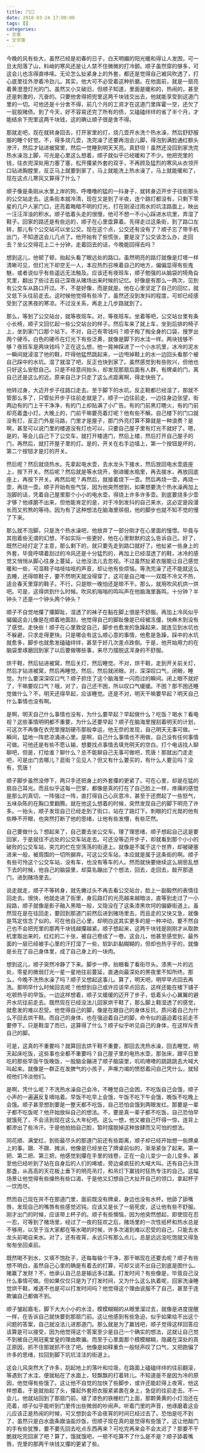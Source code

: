 ```yaml
---
title: 门口
date: 2018-03-24 17:00:00
tags: []
categories: 
- 文章
- 文学类
---
```


今晚的风有些大，虽然已经是初春的日子，白天明媚的阳光暖和得让人发困，可一旦太阳落了山，料峭的寒风还是让人禁不住微微的打冷颤。顺子虽然穿的够多，可这会儿也冻得直哆嗦。无论怎么扯紧身上的外套，都还是觉得自己被风吹透了，打心底里往外滲着冷劲儿。其实，他大可不必受着这种折磨。在他面前，就是一扇亮着黄澄澄灯光的门。虽然又小又破旧，但顺子知道，里面是暖和的，热闹的，甚至还是刺激的，亢奋的。只要他舍得把兜里这两千块钱交出去，他就能享受到这道门里的一切。可他还是十分舍不得，前几个月的工资才在这道门里挥霍一空，还欠了一屁股赌债。到了今天，好不容易还完了所有的债，又磕磕绊绊的省了半个月，才能结余下兜里这两千块钱，这的确让顺子很是舍不得。

那就走吧，现在就转身回去，打开家里的灯，烧几壶开水洗个热水澡，然后舒舒服服的睡个好觉。不，得多烧几壶，洗完澡了还要再泡会儿脚，得泡到满脸通红额头滲汗，然后才钻进被窝里，然后一觉睡到明天天亮。真舒坦！虽然还没回到家洗完热水澡泡上脚，可光是心里这么想着，顺子就似乎已经暖和了不少。他把兜里的钱，往衣兜深处用力塞了塞，松开攥紧外套的双手，不再顾及猛烈的寒风从衣领开口钻进胸膛里，反正马上就要到家了，马上就能洗上热水澡了，马上就能暖和了，现在这点儿寒风又算得了什么？

顺子像是条刚从水里上岸的狗，呼噜噜的猛的一抖身子，就转身迈开步子往街那头的公交站走去。这条街本就冷清，现在又是到了半夜，连个路灯都没有，只剩下零星的几户人家门口，还亮着晦暗不明的灯光，打在刚浸过雨水的坑洼路面上，映出一汪汪浑浊的积水。顺子低着头走的很慢，他可不想一不小心踩进水坑里，弄湿了鞋子。回家的路还是有些远的，顺子在心里盘算着。先得走过这条街，到了路口左转，那儿有个公交站可以坐公交。现在这个点，公交还有没有了？顺子忘了带手机出门，不知道这会儿几点了。他开始有了些慌张，要是没了公交该怎么办，走回去？坐公交得花上二十分钟，走着回去的话，今晚能回得去吗？

想到这儿，他顿了顿，抬起头看了眼远处的路口。虽然明亮的路灯就像是灯塔一样清晰可见，但灯光下却空无一人，本应热烈召唤着自己的地方，偏偏显得有些鬼魅，或者说似乎有些遥远无法触及。应该还有夜班车，顺子勉强的从脑袋的犄角旮旯里，翻出了些过去自己深夜从赌场出来时候的记忆。好像是有那么一两次，见到有公交车从路口开过。不，不是好像，而是就是。他在心里坚定了自己的回忆，就又低下头往前走去。这时候他觉得有些冷了，虽然还没到发抖的程度，可却已经感受到了这黑夜的寒凉。不过没关系，再走上几步路就到了。

那么，等到了公交站台，就等夜班车。对，等夜班车。坐着等吧，公交站台里有条小长椅，顺子又回忆起一些公交站台的样子。然后车来了就上车，坐到后排的椅子上，坐到家门口那个站下。不对，自己有零钱吗？顺子掏了掏全身的口袋，搜罗出两个硬币。白色的硬币在灯光下有些泛黄，就像是脚下的水洼一样。两块钱够不够？夜班车是两块钱吗？正在这么想，他一晃神踩进了一个小水坑里，冰冷的泥水一瞬间就浸湿了他的鞋，吓得他猛然跳起来，一边甩掉鞋上的水一边回头看那个被自己踩中的水坑。湿了就湿了吧，反正也快到家了。虽然感觉到有些败兴，但他也只好这么安慰自己。只是不经意间抬头，却发现那扇后面有人群，有牌桌的门，离自己还是这么的近。原来自己才只走了这么点距离啊，得走快些了。

他转过身，大迈开步子往路口走去。至于脚下的水坑，反正鞋都已经湿了，那就不管那么多了，只管扯开步子往前走就是了。顺子一边往前走，一边往身边张望，街两边有的门上干干净净，有的门上却贴满了小广告。有的门前黑灯瞎火，有的门前却亮着盏小灯。大晚上的，门前干嘛要亮着灯呢？他有些不解。自己楼下的门口就没有灯，反正门外是马路，门里才是屋子，那门外亮灯算不算就是一种浪费？是啊，甚至可以说门里的楼道没有灯也可以，只要自己屋子里有灯光不就好了。嗯，是的，等会儿自己下了公交车，就打开楼道门，然后上楼，然后打开自己屋子的门，再然后，就打开屋子里的灯。是的，开关在右手边墙上，第一个按钮是坏的，第二个按钮才是灯的开关。

然后呢？然后就烧热水。先拿起电水壶，去水龙头下接水，然后放回电水壶底座上，按下开关。然后呢？然后就是等水烧开，倒进暖水瓶里，再去接水，再放回底座上，再按下开关。再然后呢？再然后，就接着烧下一壶。然后再烧一壶，再烧一壶，再烧一壶。顺子开始有些气馁，因为他突然想到，如果想要洗个热水澡再加上泡脚的话，凭着自己屋里那个小小的电水壶，得烧上许多许多壶。到底要烧多少壶才够？他琢磨不出来，但他能肯定的是，对于冷到发抖的自己来水，这必定是段漫长而又煎熬的等待。因为有了这种想法在脑海里徘徊，他的脚步也就不知不觉的慢了下来。

那么就不泡脚，只是洗个热水澡吧，他放弃了一部分刚才在心里面的憧憬。毕竟与其抱着些无谓的幻想，不如实际一些更好，他在心里默默的这么告诉自己。好了，既然已经打定了主意，那么剩下的，就只要先走到路口就好了。他扯紧一些身上的外套，毕竟呼啸着刮过的冷风还是十分猛烈的，再加上已经湿透了的鞋，冰冷的感觉又悄悄从脚心往身上蔓延，让他没法儿去忽视。不过虽然扯紧衣服能让自己感觉暖和一些，可湿鞋子咕吱咕吱的声音，却让他有些烦恼。等洗完澡了还不能就这么去睡，还得晾鞋子，要不然明天就没得穿了，这可是自己唯一一双既不冷又不热，适合春天里穿的鞋子。不行，只是晾一晚怕还是晾不干。那么，就用吹风机烘一烘吧。可是，这得烘到什么时候。吹风机嗡嗡的鸣叫声在他脑海里轰鸣，十分钟？半钟头？还是一个钟头两个钟头？

顺子不自觉地攥了攥脚趾，湿透了的袜子在黏在脚上很是不舒服。再加上冷风似乎偏偏这会儿像是在顺着地面刮，他觉得自己的脚趾像是已经被冻僵，快麻木到没有了感觉。走快些！顺子在心里敦促自己，脚步也愈发的急躁起来，就连见到水坑也不躲避，只求走得更快。只是哪会有这么顺心意的事情，他愈是急躁，踩中的水坑就愈多，脚步也就愈发磕磕绊绊，甚至于好几次差点跌倒。于是，他开始用力的在脑袋里琢磨回到家了以后要做哪些事，来尽力摆脱这浑身的不舒服。

烘干鞋，然后钻进被窝，然后关灯，然后睡觉。不对，烘干鞋，走到开关前关灯，然后才钻进被窝，然后再睡觉。然后，然后就闭眼。对，深深叹口气，闭眼，睡觉。为什么要深深叹口气？顺子抓住了这个脑海里一闪而过的瞬间。闭上眼不就好了，干嘛要叹口气？哦，对了，自己还不困，所以叹口气缓缓。不困？那不困还睡觉做什么？不，明天还得早起，应该睡觉。还是不对，明天干嘛要早起？明天自己什么事情也没有啊。

是啊，明天自己什么事情也没有，为什么要早起？早起做什么？吃饭？喝水？看电视？这些事情明明都不重要，为什么还要早起？顺子在脑海里搜刮着明天的计划，可这次不再像在衣兜里搜刮硬币那般幸运，他无奈的发现，自己明天无事可做。一瞬间，猛地一阵悲凉涌进心里。是啊，自己什么事情也不用做，自己没有任何事情可做。可他还是有些不愿认输，想要找点事情去填充明天的空白。打个电话找人聊聊吧，但是，打给谁？聊什么？总不能聊自己无事可做吧，荒唐！那就出门走走吧，可是出门去哪儿？逛街？见见人？但又有什么要买的，有什么人要见吗？没有，荒唐！

顺子脚步虽然没停下，两只手还把身上的外套攥的更紧了。可在心里，却是在猛的扇自己耳光。而且似乎这每一巴掌，都像是真的打在了自己脸上一样，疼痛的感觉是那么的真切，一阵强过一阵，直打得自己心灰意冷，甚至于还燃起了一些怒气，五味杂陈的在胸口里翻腾。就在他这么想着的时候，突然发现自己的脚下明亮了许多。一抬头，顺子发现自己已经走到了街口，站在了路灯下。刺眼的灯光晃的他有些睁不开眼，也突然打断了他的思绪，让他有些发懵，有些茫然。

自己要做什么？想起来了，自己要去坐公交车。理了理思绪，顺子想起自己这是要回家，于是就往不远处的公交车站走去。可还没等迈开步子，却就看到那个小小的破败的公交车站，突兀的伫在空荡荡的街道上。就像是不属于这个世界，却被硬塞进来一般，被周围的一切所摒弃。可这公交车站，本应就是属于这条街的啊。顺子有些可怜这个公交车站，没有车，也没有等车的人。然而就快要继续这么胡思乱想下去的时候，他自己的脑袋里，却莫名蹦出了个想法，回去，走回去，敲开那道门，进到赌场里去。

说走就走，顺子不等转身，就先撇过头不再去看公交站台，脸上一副毅然的表情往回走去。很快，他就走进了街里，身后路灯的光亮越来越暗淡，直等到走过了一小段路，顺子就像是影子融入黑暗一般，又隐没在了这条漆黑坎坷的偏僻街道上。虽然现在是在往回走，要回到那道门前然后进到赌场里去，而且走的又快又急，就像是笃定信念了似的。可在他自己心里，却明白这其实更多的是一种冲动，要不然自己也不会把兜里的那两千块钱越攥越紧。顺子想起来，这两千块钱是刚刚才从取款机里取出来的，红红的二十张，被自己卷成了一卷。这会儿，他甚至感觉到，最外面的一层已经被手心里的汗打湿了一些，软趴趴黏糊糊的，但却也热乎乎的，就像是长在了自己身体里，成了自己身上的一块肉。

想到这儿，顺子突然冷静了下来。脚步一停，抬眼看了看街尽头。漆黑一片的远处，零星的微弱灯光一星一星地往前蔓延，直通向最深处的黑夜里不知所终。那么，今晚不洗热水澡了吗？顺子又想起这事儿。算了，明天吧，明早早点回去再洗。那明早什么时候回去呢？他想到自己或许应该早点回去，这样还能在楼下铺子吃顿热乎的早饭。一边这样想着，顺子又缓缓的迈开了步子，低着头小心翼翼的避开水坑往前走去。既然现在已经没法儿回家烘干鞋了，那么脚上鞋湿透了的感觉，就愈发的难以忍受。他觉得自己的脚，像是在跟自己的身体反抗，质问着自己为什么不回去烘干鞋。而自己的身体，也在强迫着自己的脚，命令似的逼迫着往前走不要停下。只是鞋湿了而已，这算得了什么？顺子似乎听见自己的身体，在这样斥责自己的脚。

可是，这真的不重要吗？就算回去烘干鞋不重要，那回去洗热水澡，回去睡觉，明天起床吃饭，这些事也全都不重要吗？自己屋子里的电热水壶，那张床，跟平日里吃的那些早饭午饭晚饭，一股脑全蹦进了顺子脑袋里，叽叽喳喳的跳跳跳去大喊大叫起来。就像是一群正在发脾气的小孩子，声嘶力竭的愤怒着问自己凭什么，就轻视他们冷淡他们。

是啊，凭什么呢？不洗热水澡自己会冷，不睡觉自己会困，不吃饭自己会饿，顺子小声的一遍遍反复嘀咕着。早饭不吃早上会饿，午饭不吃下午会饿，晚饭不吃晚上会饿。顺子甚至想到要是一整天都不吃饭，自己恐怕会饿到两眼发红。那要是一辈子都不吃饭呢？他开始放纵自己的想法。不，要是真一辈子都不吃饭，自己恐怕早就饿死了，不会活到现在这么大年纪吧。这么一想，他又被自己吓得一惊，连背上都滲出了些冷汗。于是他拍拍自己脸，暂时摆脱掉这种放肆而又可怕的想法。

同花顺、满堂红，到街最尽头的那道门前还有些距离，顺子却已经开始想一些牌桌上的事。跟、不跟、摊派，他像是已经坐在了牌桌前似的，渐渐紧张了起来。第一把、第二把、第三把，他感觉到攥在手里的钱卷，正在一会儿变少一会儿变多。甚至他已经听到了站在自身后的人们的唏嘘，旁边桌疯狂的大喊大叫。还有自己头顶那盏，从高高的天花板上垂下的明亮吊灯，和吊灯下赢钱时狂热专注的自己。这幅场景让他觉得有些燥热有些口渴，于是他又幻想自己大扯开自己的领口，拿起杯子一饮而尽。

然而自己现在并不在那道门里，面前既没有牌桌，身边也没有水杯。他舔了舔嘴唇，发现自己的嘴唇有些感觉迟钝，应该又是长了一层死皮，这让他有些不舒服。刚才出门的时候，应该带上杯子的。顺子有些懊恼，因为他突然想起，即使现在忍一忍，可等到了赌场里，经过了一夜的狂欢之后，赌场里的一次性纸杯和热水总是不够用，以至于当大家都在等水喝的时候，许多次渴到难以忍受的自己，只能去水龙头前喝自来水。对了，还有夜宵，永远只有那么点儿，总是远远没吃饱就又得急匆匆坐回桌前。

既然喝不到水，又填不饱肚子，还每每输个干净，那干嘛现在还要去呢？顺子有些想不明白，虽然自己心里的确是有着去的打算，可却又说不出自己到底是图什么。赌赢了发财？不，他承认自己总是输远多过赢。打发时间？有些像是，毕竟自己没什么事情可做。但如果仅仅只是为了打发时间，又为什么这么执着呢，回家洗澡睡觉烘干鞋，难道不也是可以打发时间吗？他觉得这个理由说服不了自己，甚至于连欺骗自己都做不到。

顺子皱起眉毛，脚下大大小小的水洼，模模糊糊的从眼里溜过去，就像是进度提醒一样，在告诉自己就快要到那扇门前。这让他感到有些急迫，似乎如果给不出这个问题的答案，自己就没法儿进那道门。那么就是为了赢钱吧，顺子觉得这样回答应该算是可以接受，因为他觉得这个答案至少是自己一个确实的想法，这就让自己觉不到被自己用冠冕堂皇的理由欺骗。而至于心里面那个模模糊糊，隐藏在深处的真正原因，抓不住那就抓不住了吧。他像是如释重负一般轻声叹了口气，又把跑偏了许多的思绪，拉回到脚下坑坑洼洼的街道上。

这会儿风突然大了许多，刮起地上的落叶和垃圾，在路面上磕磕绊绊的往前翻滚，等遇到了水洼，便就粘在了水面上，轻飘飘的打着转儿。不知道是不是因为冷的原因，他觉得有些饿了。这让他不自觉的加快了些脚步，或许还能赶得上夜宵，他这样想着。于是就抬起了头，攥起外套把衣服紧紧裹在身上，急促的往前走去。不一会儿，他就站回到了那扇门前。褪了漆色的铁栅栏门上面，那颗黄黄的小灯泡还在亮着，顺子似乎能听到门里传出些微弱的吵闹声。听着门里的声音，他琢磨着这会儿应该正是热闹的时候，可又想到会不会夜宵的时间已经过去了。恐怕是吃不到了，虽然只是白水面条跟油盐炒饭，但顺子现在真的是觉得有些饿了。这让他敲门的手有些犹豫，要不要先回去吃点东西再来？可吃完再来会不会太迟了？那要不干脆就吃完回家了吧？算了，饿就饿吧，一顿不吃算不了什么是不是？顺子舔着嘴唇，兜里的那两千块钱又攥的更紧了些。